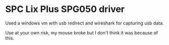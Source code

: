# SPC Lix Plus SPG050 driver

Used a windows vm with usb redirect and wireshark for capturing usb data.

Use at your own risk, my mouse broke but I don't think it was because of this.
